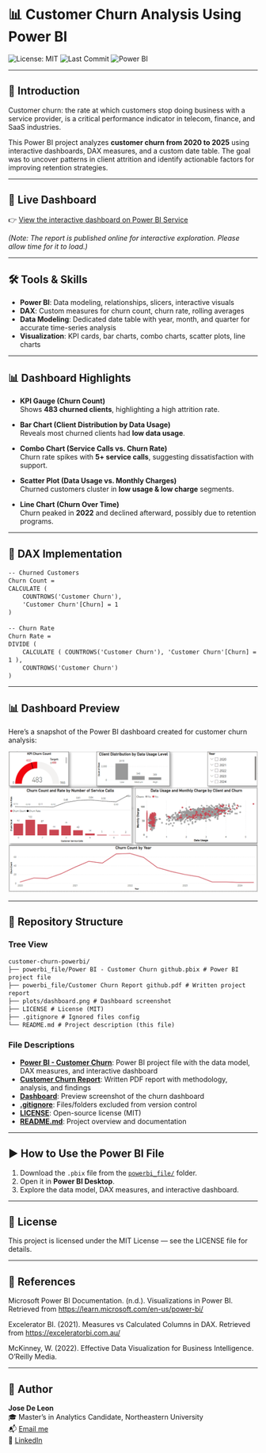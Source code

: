 # 📊 Customer Churn Analysis Using Power BI
![License: MIT](https://img.shields.io/badge/License-MIT-green.svg) 
![Last Commit](https://img.shields.io/github/last-commit/josedeleon-analytics/customer-churn-powerbi) 
![Power BI](https://img.shields.io/badge/Power%20BI-DAX%20%26%20Reports-f2c811?logo=powerbi&logoColor=white)

---

## 📖 Introduction
Customer churn: the rate at which customers stop doing business with a service provider, is a critical performance indicator in telecom, finance, and SaaS industries.  

This Power BI project analyzes **customer churn from 2020 to 2025** using interactive dashboards, DAX measures, and a custom date table. The goal was to uncover patterns in client attrition and identify actionable factors for improving retention strategies.

---

## 🔗 Live Dashboard
👉 [View the interactive dashboard on Power BI Service](https://app.powerbi.com/groups/me/reports/77e92f67-7f1f-45fb-9204-a7ccc50da0dc/711aadd9a25ecbdddcb7?experience=power-bi)

*(Note: The report is published online for interactive exploration. Please allow time for it to load.)*

---

## 🛠️ Tools & Skills
- **Power BI**: Data modeling, relationships, slicers, interactive visuals  
- **DAX**: Custom measures for churn count, churn rate, rolling averages  
- **Data Modeling**: Dedicated date table with year, month, and quarter for accurate time-series analysis  
- **Visualization**: KPI cards, bar charts, combo charts, scatter plots, line charts  

---

## 📊 Dashboard Highlights

- **KPI Gauge (Churn Count)**  
  Shows **483 churned clients**, highlighting a high attrition rate.  

- **Bar Chart (Client Distribution by Data Usage)**  
  Reveals most churned clients had **low data usage**.  

- **Combo Chart (Service Calls vs. Churn Rate)**  
  Churn rate spikes with **5+ service calls**, suggesting dissatisfaction with support.  

- **Scatter Plot (Data Usage vs. Monthly Charges)**  
  Churned customers cluster in **low usage & low charge** segments.  

- **Line Chart (Churn Over Time)**  
  Churn peaked in **2022** and declined afterward, possibly due to retention programs.  

---

## 📐 DAX Implementation
```DAX
-- Churned Customers
Churn Count =
CALCULATE (
    COUNTROWS('Customer Churn'),
    'Customer Churn'[Churn] = 1
)

-- Churn Rate
Churn Rate =
DIVIDE (
    CALCULATE ( COUNTROWS('Customer Churn'), 'Customer Churn'[Churn] = 1 ),
    COUNTROWS('Customer Churn')
)
```

---

## 📊 Dashboard Preview

Here’s a snapshot of the Power BI dashboard created for customer churn analysis:

![Dashboard Preview](plots/dashboard.png)

---

## 📂 Repository Structure

### Tree View
```
customer-churn-powerbi/
├── powerbi_file/Power BI - Customer Churn github.pbix # Power BI project file
├── powerbi_file/Customer Churn Report github.pdf # Written project report
├── plots/dashboard.png # Dashboard screenshot
├── LICENSE # License (MIT)
├── .gitignore # Ignored files config
└── README.md # Project description (this file)
```

### File Descriptions  
- [**Power BI - Customer Churn**](powerbi_file/Power%20BI%20-%20Customer%20Churn%20github.pbix): Power BI project file with the data model, DAX measures, and interactive dashboard
- [**Customer Churn Report**](powerbi_file/Customer%20Churn%20Report%20github.pdf): Written PDF report with methodology, analysis, and findings    
- [**Dashboard**](plots/dashboard.png): Preview screenshot of the churn dashboard  
- [**.gitignore**](.gitignore): Files/folders excluded from version control  
- [**LICENSE**](LICENSE): Open-source license (MIT)  
- [**README.md**](README.md): Project overview and documentation  

---

## ▶️ How to Use the Power BI File

1. Download the `.pbix` file from the [`powerbi_file/`](powerbi_file) folder.  
2. Open it in **Power BI Desktop**.  
3. Explore the data model, DAX measures, and interactive dashboard.  

---

## 🔑 License

This project is licensed under the MIT License — see the LICENSE file for details.

---

## 📜 References

Microsoft Power BI Documentation. (n.d.). Visualizations in Power BI. Retrieved from https://learn.microsoft.com/en-us/power-bi/

Excelerator BI. (2021). Measures vs Calculated Columns in DAX. Retrieved from https://exceleratorbi.com.au/

McKinney, W. (2022). Effective Data Visualization for Business Intelligence. O’Reilly Media.

---

## 👤 Author  

**Jose De Leon**  
🎓 Master’s in Analytics Candidate, Northeastern University  
📬 [Email me](mailto:j.angel2294@gmail.com)  
🔗 [LinkedIn](https://www.linkedin.com/in/jose-de-leon-analytics/)

